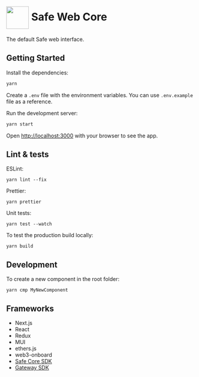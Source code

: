 # <img src="https://user-images.githubusercontent.com/381895/183839918-14f87835-3a98-4846-b83b-7fb1593ad367.png" height="60" width="60" valign="middle" /> Safe Web Core 

The default Safe web interface.

## Getting Started

Install the dependencies:

```bash
yarn
```

Create a `.env` file with the environment variables. You can use `.env.example` file as a reference.

Run the development server:

```bash
yarn start
```

Open [http://localhost:3000](http://localhost:3000) with your browser to see the app.

## Lint & tests

ESLint:
```
yarn lint --fix
```

Prettier:
```
yarn prettier
```

Unit tests:
```
yarn test --watch
```

To test the production build locally:
```
yarn build
```

## Development

To create a new component in the root folder:
```
yarn cmp MyNewComponent
```

## Frameworks
 * Next.js
 * React
 * Redux
 * MUI
 * ethers.js
 * web3-onboard
 * [Safe Core SDK](https://github.com/safe-global/safe-core-sdk)
 * [Gateway SDK](https://github.com/safe-global/safe-react-gateway-sdk)
